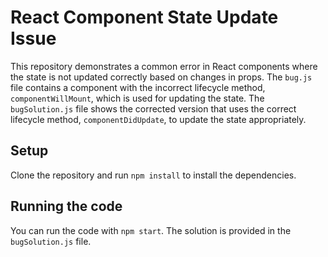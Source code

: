 # React Component State Update Issue

This repository demonstrates a common error in React components where the state is not updated correctly based on changes in props. The `bug.js` file contains a component with the incorrect lifecycle method, `componentWillMount`, which is used for updating the state. The `bugSolution.js` file shows the corrected version that uses the correct lifecycle method, `componentDidUpdate`, to update the state appropriately.

## Setup

Clone the repository and run `npm install` to install the dependencies.

## Running the code

You can run the code with `npm start`. The solution is provided in the `bugSolution.js` file.